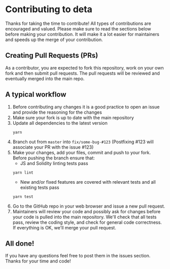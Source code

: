 Contributing to deta
=======

Thanks for taking the time to contribute! All types of contributions are encouraged and valued. Please make sure to read the sections below before making your contribution. It will make it a lot easier for maintainers and speeds up the merge of your contribution.

## Creating Pull Requests (PRs)

As a contributor, you are expected to fork this repository, work on your own fork and then submit pull requests. The pull requests will be reviewed and eventually merged into the main repo.

## A typical workflow

1) Before contributing any changes it is a good practice to open an issue and provide the reasoning for the changes   
1) Make sure your fork is up to date with the main repository
2) Update all dependencies to the latest version
	```
	yarn
	``` 
3) Branch out from `master` into `fix/some-bug-#123`
(Postfixing #123 will associate your PR with the issue #123)
4) Make your changes, add your files, commit and push to your fork.
Before pushing the branch ensure that:
	* JS and Solidity linting tests pass
	```
	yarn lint
	```
	* New and/or fixed features are covered with relevant tests and all existing tests pass
	```
	yarn test
	```
5) Go to the GitHub repo in your web browser and issue a new pull request.
6) Maintainers will review your code and possibly ask for changes before your code is pulled into the main repository. We'll check that all tests pass, review the coding style, and check for general code correctness. If everything is OK, we'll merge your pull request.

## All done!

If you have any questions feel free to post them in the issues section.
Thanks for your time and code!
